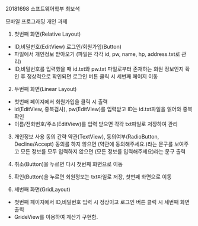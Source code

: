 20181698 소프트웨어학부 최보석

모바일 프로그래밍 개인 과제

1. 첫번째 화면(Relative Layout)
 - ID,비밀번호(EditView) 로그인/회원가입(Button)
 - 파일에서 개인정보 받아오기 (파일은 각각 id, pw, name, hp, address.txt로 관리)
 - ID,비밀번호를 입력했을 때 id.txt와 pw.txt 파일로부터 존재하는 회원 정보인지 확인 후 정상적으로 확인되면 로그인 버튼 클릭 시 세번째 페이지 이동

2. 두번째 화면(Linear Layout)
 - 첫번째 페이지에서 회원가입을 클릭 시 출력
 - id(EditView, 중복검사), pw(EditView)를 입력받고 ID는 id.txt파일을 읽어와 중복확인
 - 이름/전화번호/주소(EditView)를 입력 받으면 각각 txt파일로 저장하여 관리

3. 개인정보 사용 동의 간략 약관(TextView), 동의여부(RadioButton, Decline/Accept) 동의를 하지 않으면 (약관에 동의해주세요.)라는 문구를 보여주고 모든 정보를 모두 입력하지 않으면 (모든 정보를 입력해주세요)라는 문구 출력

4. 취소(Button)을 누르면 다시 첫번째 화면으로 이동

5. 확인(Button)을 누르면 회원정보는 txt파일로 저장, 첫번째 화면으로 이동

6. 세번째 화면(GridLayout)
 - 첫번째 페이지에서 ID,비밀번호 입력 시 정상이고 로그인 버튼 클릭 시 세번째 화면 출력
 - GrideView를 이용하여 계산기 구현함.
